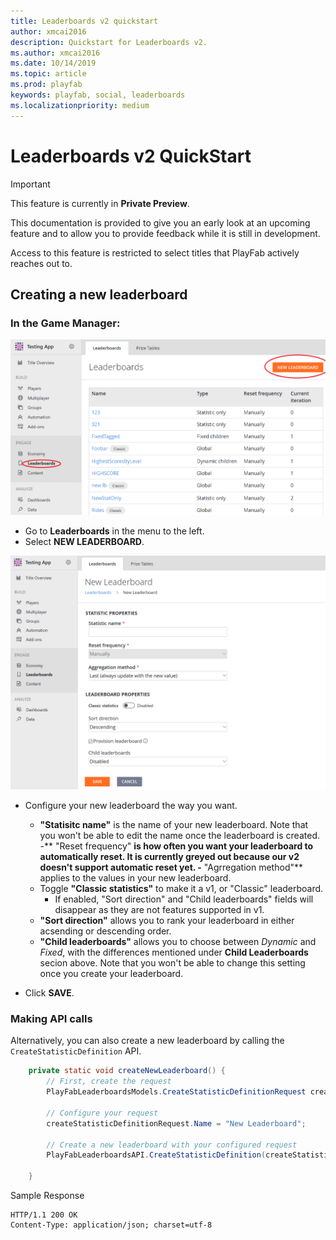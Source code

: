 ```yaml
---
title: Leaderboards v2 quickstart
author: xmcai2016
description: Quickstart for Leaderboards v2.
ms.author: xmcai2016
ms.date: 10/14/2019
ms.topic: article
ms.prod: playfab
keywords: playfab, social, leaderboards
ms.localizationpriority: medium
---
```


# Leaderboards v2 QuickStart 

> [!IMPORTANT]
> This feature is currently in **Private Preview**.  
>
> This documentation is provided to give you an early look at an upcoming feature and to allow you to provide feedback while it is still in development.  
>
> Access to this feature is restricted to select titles that PlayFab actively reaches out to.

## Creating a new leaderboard

### In the Game Manager:

 ![](media/quickstart1.png)

* Go to **Leaderboards** in the menu to the left.
* Select **NEW LEADERBOARD**.
  
 ![](media/quickstart2.png)
  
  
* Configure your new leaderboard the way you want.

    - **"Statisitc name"** is the name of your new leaderboard. Note that you won't be able to edit the name once the leaderboard is created.
    -** "Reset frequency" **is how often you want your leaderboard to automatically reset. It is currently greyed out because our v2 doesn't support automatic reset yet.
    -** "Agrregation method"** applies to the values in your new leaderboard.
    - Toggle **"Classic statistics"** to make it a v1, or "Classic" leaderboard.
      - If enabled, "Sort direction" and "Child leaderboards" fields will disappear as they are not features supported in v1.
    - **"Sort direction"** allows you to rank your leaderboard in either acsending or descending order.
    - **"Child leaderboards"** allows you to choose between *Dynamic* and *Fixed*, with the differences mentioned under **Child Leaderboards** secion above. Note that you won't be able to change this setting once you create your leaderboard.
* Click **SAVE**.
  

### Making API calls
Alternatively, you can also create a new leaderboard by calling the `CreateStatisticDefinition` API. 

```Java
    private static void createNewLeaderboard() {
        // First, create the request
        PlayFabLeaderboardsModels.CreateStatisticDefinitionRequest createStatisticDefinitionRequest = new PlayFabLeaderboardsModels.CreateStatisticDefinitionRequest();
        
        // Configure your request
        createStatisticDefinitionRequest.Name = "New Leaderboard";

        // Create a new leaderboard with your configured request        
        PlayFabLeaderboardsAPI.CreateStatisticDefinition(createStatisticDefinitionRequest);

    }
```

Sample Response

```
HTTP/1.1 200 OK
Content-Type: application/json; charset=utf-8
```

